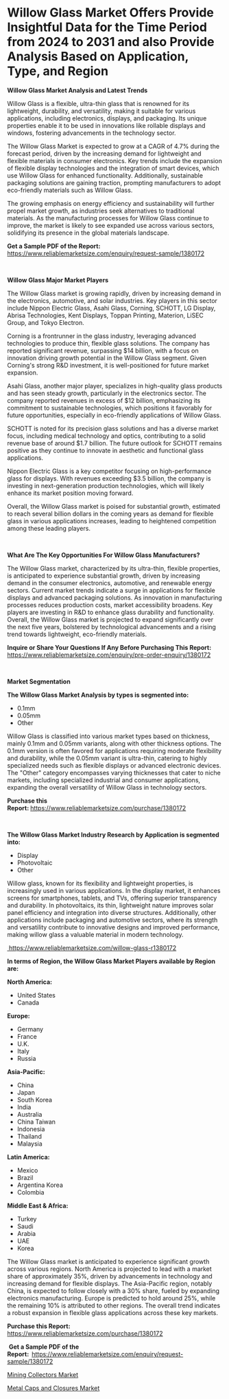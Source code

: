 <p><h1>Willow Glass Market Offers Provide Insightful Data for the Time Period from 2024 to 2031 and also Provide Analysis Based on Application, Type, and Region</h1></p><p><strong>Willow Glass Market Analysis and Latest Trends</strong></p>
<p><p>Willow Glass is a flexible, ultra-thin glass that is renowned for its lightweight, durability, and versatility, making it suitable for various applications, including electronics, displays, and packaging. Its unique properties enable it to be used in innovations like rollable displays and windows, fostering advancements in the technology sector.</p><p>The Willow Glass Market is expected to grow at a CAGR of 4.7% during the forecast period, driven by the increasing demand for lightweight and flexible materials in consumer electronics. Key trends include the expansion of flexible display technologies and the integration of smart devices, which use Willow Glass for enhanced functionality. Additionally, sustainable packaging solutions are gaining traction, prompting manufacturers to adopt eco-friendly materials such as Willow Glass. </p><p>The growing emphasis on energy efficiency and sustainability will further propel market growth, as industries seek alternatives to traditional materials. As the manufacturing processes for Willow Glass continue to improve, the market is likely to see expanded use across various sectors, solidifying its presence in the global materials landscape.</p></p>
<p><strong>Get a Sample PDF of the Report:&nbsp;</strong> <a href="https://www.reliablemarketsize.com/enquiry/request-sample/1380172?utm_campaign=1105&utm_medium=2&utm_source=Github&utm_content=ia&utm_term=07112024&utm_id=willow-glass">https://www.reliablemarketsize.com/enquiry/request-sample/1380172</a></p>
<p>&nbsp;</p>
<p><strong>Willow Glass Major Market Players</strong></p>
<p><p>The Willow Glass market is growing rapidly, driven by increasing demand in the electronics, automotive, and solar industries. Key players in this sector include Nippon Electric Glass, Asahi Glass, Corning, SCHOTT, LG Display, Abrisa Technologies, Kent Displays, Toppan Printing, Materion, LiSEC Group, and Tokyo Electron.</p><p>Corning is a frontrunner in the glass industry, leveraging advanced technologies to produce thin, flexible glass solutions. The company has reported significant revenue, surpassing $14 billion, with a focus on innovation driving growth potential in the Willow Glass segment. Given Corning's strong R&D investment, it is well-positioned for future market expansion.</p><p>Asahi Glass, another major player, specializes in high-quality glass products and has seen steady growth, particularly in the electronics sector. The company reported revenues in excess of $12 billion, emphasizing its commitment to sustainable technologies, which positions it favorably for future opportunities, especially in eco-friendly applications of Willow Glass.</p><p>SCHOTT is noted for its precision glass solutions and has a diverse market focus, including medical technology and optics, contributing to a solid revenue base of around $1.7 billion. The future outlook for SCHOTT remains positive as they continue to innovate in aesthetic and functional glass applications.</p><p>Nippon Electric Glass is a key competitor focusing on high-performance glass for displays. With revenues exceeding $3.5 billion, the company is investing in next-generation production technologies, which will likely enhance its market position moving forward.</p><p>Overall, the Willow Glass market is poised for substantial growth, estimated to reach several billion dollars in the coming years as demand for flexible glass in various applications increases, leading to heightened competition among these leading players.</p></p>
<p>&nbsp;</p>
<p><strong>What Are The Key Opportunities For Willow Glass Manufacturers?</strong></p>
<p><p>The Willow Glass market, characterized by its ultra-thin, flexible properties, is anticipated to experience substantial growth, driven by increasing demand in the consumer electronics, automotive, and renewable energy sectors. Current market trends indicate a surge in applications for flexible displays and advanced packaging solutions. As innovation in manufacturing processes reduces production costs, market accessibility broadens. Key players are investing in R&D to enhance glass durability and functionality. Overall, the Willow Glass market is projected to expand significantly over the next five years, bolstered by technological advancements and a rising trend towards lightweight, eco-friendly materials.</p></p>
<p><strong>Inquire or Share Your Questions If Any Before Purchasing This Report:</strong> <a href="https://www.reliablemarketsize.com/enquiry/pre-order-enquiry/1380172?utm_campaign=1105&utm_medium=2&utm_source=Github&utm_content=ia&utm_term=07112024&utm_id=willow-glass">https://www.reliablemarketsize.com/enquiry/pre-order-enquiry/1380172</a></p>
<p>&nbsp;</p>
<p><strong>Market Segmentation</strong></p>
<p><strong>The Willow Glass Market Analysis by types is segmented into:</strong></p>
<p><ul><li>0.1mm</li><li>0.05mm</li><li>Other</li></ul></p>
<p><p>Willow Glass is classified into various market types based on thickness, mainly 0.1mm and 0.05mm variants, along with other thickness options. The 0.1mm version is often favored for applications requiring moderate flexibility and durability, while the 0.05mm variant is ultra-thin, catering to highly specialized needs such as flexible displays or advanced electronic devices. The "Other" category encompasses varying thicknesses that cater to niche markets, including specialized industrial and consumer applications, expanding the overall versatility of Willow Glass in technology sectors.</p></p>
<p><strong>Purchase this Report:&nbsp;</strong><a href="https://www.reliablemarketsize.com/purchase/1380172?utm_campaign=1105&utm_medium=2&utm_source=Github&utm_content=ia&utm_term=07112024&utm_id=willow-glass">https://www.reliablemarketsize.com/purchase/1380172</a></p>
<p>&nbsp;</p>
<p><strong>The Willow Glass Market Industry Research by Application is segmented into:</strong></p>
<p><ul><li>Display</li><li>Photovoltaic</li><li>Other</li></ul></p>
<p><p>Willow glass, known for its flexibility and lightweight properties, is increasingly used in various applications. In the display market, it enhances screens for smartphones, tablets, and TVs, offering superior transparency and durability. In photovoltaics, its thin, lightweight nature improves solar panel efficiency and integration into diverse structures. Additionally, other applications include packaging and automotive sectors, where its strength and versatility contribute to innovative designs and improved performance, making willow glass a valuable material in modern technology.</p></p>
<p><a href="https://www.reliablemarketsize.com/willow-glass-r1380172?utm_campaign=1105&utm_medium=2&utm_source=Github&utm_content=ia&utm_term=07112024&utm_id=willow-glass">&nbsp;https://www.reliablemarketsize.com/willow-glass-r1380172</a></p>
<p><strong>In terms of Region, the Willow Glass Market Players available by Region are:</strong></p>
<p>
    <p> <strong> North America: </strong>
        <ul>
            <li>United States</li>
            <li>Canada</li>
        </ul>
        </p> 
    <p> <strong> Europe: </strong>
        <ul>
            <li>Germany</li>
            <li>France</li>
            <li>U.K.</li>
            <li>Italy</li>
            <li>Russia</li>
        </ul>
        </p> 
    <p> <strong> Asia-Pacific: </strong>
        <ul>
            <li>China</li>
            <li>Japan</li>
            <li>South Korea</li>
            <li>India</li>
            <li>Australia</li>
            <li>China Taiwan</li>
            <li>Indonesia</li>
            <li>Thailand</li>
            <li>Malaysia</li>
        </ul>
        </p> 
    <p> <strong> Latin America: </strong>
        <ul>
            <li>Mexico</li>
            <li>Brazil</li>
            <li>Argentina Korea</li>
            <li>Colombia</li>
        </ul>
        </p> 
    <p> <strong> Middle East & Africa: </strong>
        <ul>
            <li>Turkey</li>
            <li>Saudi</li>
            <li>Arabia</li>
            <li>UAE</li>
            <li>Korea</li>
        </ul>
    </p>
    </p>
<p><p>The Willow Glass market is anticipated to experience significant growth across various regions. North America is projected to lead with a market share of approximately 35%, driven by advancements in technology and increasing demand for flexible displays. The Asia-Pacific region, notably China, is expected to follow closely with a 30% share, fueled by expanding electronics manufacturing. Europe is predicted to hold around 25%, while the remaining 10% is attributed to other regions. The overall trend indicates a robust expansion in flexible glass applications across these key markets.</p></p>
<p><strong>Purchase this Report: </strong><a href="https://www.reliablemarketsize.com/purchase/1380172?utm_campaign=1105&utm_medium=2&utm_source=Github&utm_content=ia&utm_term=07112024&utm_id=willow-glass">https://www.reliablemarketsize.com/purchase/1380172</a></p>
<p>&nbsp;<strong>Get a Sample PDF of the Report:&nbsp;&nbsp;</strong><a href="https://www.reliablemarketsize.com/enquiry/request-sample/1380172?utm_campaign=1105&utm_medium=2&utm_source=Github&utm_content=ia&utm_term=07112024&utm_id=willow-glass">https://www.reliablemarketsize.com/enquiry/request-sample/1380172</a></p>
<p><strong></strong></p>
<p><p><a href="https://github.com/NorbertYates/Market-Research-Report-List-7/blob/main/mining-collectors-market.md?utm_campaign=1105&utm_medium=2&utm_source=Github&utm_content=ia&utm_term=07112024&utm_id=willow-glass">Mining Collectors Market</a></p><p><a href="https://github.com/cophervdheacoxt/Market-Research-Report-List-1/blob/main/metal-caps-and-closures-market.md?utm_campaign=1105&utm_medium=2&utm_source=Github&utm_content=ia&utm_term=07112024&utm_id=willow-glass">Metal Caps and Closures Market</a></p></p>